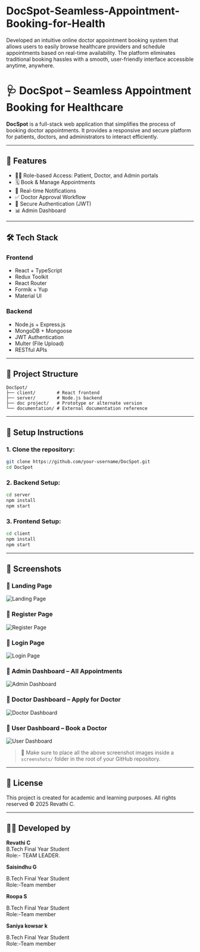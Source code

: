 # DocSpot-Seamless-Appointment-Booking-for-Health
Developed an intuitive online doctor appointment booking system that allows users to easily browse healthcare providers and schedule appointments based on real-time availability. The platform eliminates traditional booking hassles with a smooth, user-friendly interface accessible anytime, anywhere.         

# 🩺 DocSpot – Seamless Appointment Booking for Healthcare

**DocSpot** is a full-stack web application that simplifies the process of booking doctor appointments. It provides a responsive and secure platform for patients, doctors, and administrators to interact efficiently.

---

## 🚀 Features

- 🧑‍⚕️ Role-based Access: Patient, Doctor, and Admin portals
- 🗓️ Book & Manage Appointments
- 📢 Real-time Notifications
- ✅ Doctor Approval Workflow
- 🔐 Secure Authentication (JWT)
- 📊 Admin Dashboard

---

## 🛠 Tech Stack

### Frontend
- React + TypeScript
- Redux Toolkit
- React Router
- Formik + Yup
- Material UI

### Backend
- Node.js + Express.js
- MongoDB + Mongoose
- JWT Authentication
- Multer (File Upload)
- RESTful APIs

---

## 📁 Project Structure

```
DocSpot/
├── client/        # React frontend
├── server/        # Node.js backend
├── doc project/   # Prototype or alternate version
└── documentation/ # External documentation reference
```

---

## 🔧 Setup Instructions

### 1. Clone the repository:
```bash
git clone https://github.com/your-username/DocSpot.git
cd DocSpot
```

### 2. Backend Setup:
```bash
cd server
npm install
npm start
```

### 3. Frontend Setup:
```bash
cd client
npm install
npm start
```

---

## 📸 Screenshots

### 🔹 Landing Page
![Landing Page](./screenshots/landing-page.png)

### 🔹 Register Page
![Register Page](./screenshots/register-page.png)

### 🔹 Login Page
![Login Page](./screenshots/login-page.png)

### 🔹 Admin Dashboard – All Appointments
![Admin Dashboard](./screenshots/admin-dashboard.png)

### 🔹 Doctor Dashboard – Apply for Doctor
![Doctor Dashboard](./screenshots/doctor-dashboard.png)

### 🔹 User Dashboard – Book a Doctor
![User Dashboard](./screenshots/user-dashboard.png)

> 📁 Make sure to place all the above screenshot images inside a `screenshots/` folder in the root of your GitHub repository.

---

## 📃 License

This project is created for academic and learning purposes. All rights reserved © 2025 Revathi C.

---

## 🙋‍♀️ Developed by

**Revathi C**  
B.Tech Final Year Student  
Role:- TEAM LEADER.

**Saisindhu G**

B.Tech Final Year Student  
Role:-Team member

**Roopa S**

B.Tech Final Year Student  
Role:-Team member

**Saniya kowsar k**

B.Tech Final Year Student  
Role:-Team member




